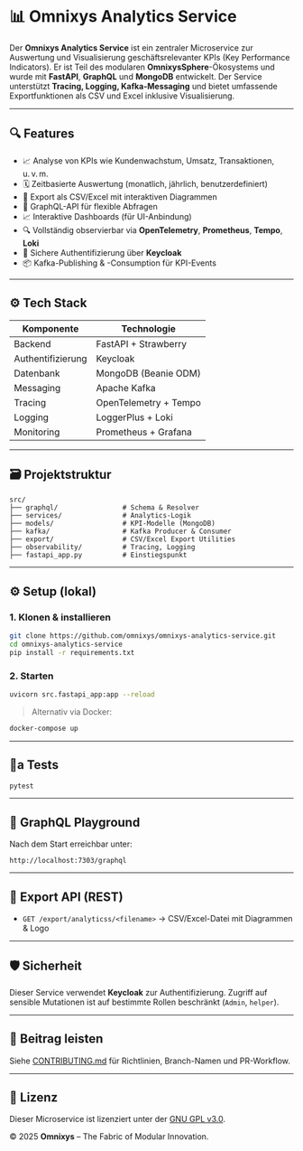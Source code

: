 # 📊 Omnixys Analytics Service

Der **Omnixys Analytics Service** ist ein zentraler Microservice zur Auswertung und Visualisierung geschäftsrelevanter KPIs (Key Performance Indicators). Er ist Teil des modularen **OmnixysSphere**-Ökosystems und wurde mit **FastAPI**, **GraphQL** und **MongoDB** entwickelt. Der Service unterstützt **Tracing, Logging, Kafka-Messaging** und bietet umfassende Exportfunktionen als CSV und Excel inklusive Visualisierung.

---

## 🔍 Features

- 📈 Analyse von KPIs wie Kundenwachstum, Umsatz, Transaktionen, u. v. m.
- 🗓 Zeitbasierte Auswertung (monatlich, jährlich, benutzerdefiniert)
- 📄 Export als CSV/Excel mit interaktiven Diagrammen
- 🔗 GraphQL-API für flexible Abfragen
- 📈 Interaktive Dashboards (für UI-Anbindung)
- 🔍 Vollständig observierbar via **OpenTelemetry**, **Prometheus**, **Tempo**, **Loki**
- 🔐 Sichere Authentifizierung über **Keycloak**
- 📦 Kafka-Publishing & -Consumption für KPI-Events

---

## ⚙️ Tech Stack

| Komponente       | Technologie            |
|------------------|------------------------|
| Backend          | FastAPI + Strawberry   |
| Authentifizierung| Keycloak               |
| Datenbank        | MongoDB (Beanie ODM)   |
| Messaging        | Apache Kafka           |
| Tracing          | OpenTelemetry + Tempo  |
| Logging          | LoggerPlus + Loki      |
| Monitoring       | Prometheus + Grafana   |

---

## 🗃️ Projektstruktur

```
src/
├── graphql/                # Schema & Resolver
├── services/               # Analytics-Logik
├── models/                 # KPI-Modelle (MongoDB)
├── kafka/                  # Kafka Producer & Consumer
├── export/                 # CSV/Excel Export Utilities
├── observability/          # Tracing, Logging
├── fastapi_app.py          # Einstiegspunkt
```

---

## ⚙️ Setup (lokal)

### 1. Klonen & installieren

```bash
git clone https://github.com/omnixys/omnixys-analytics-service.git
cd omnixys-analytics-service
pip install -r requirements.txt
```

### 2. Starten

```bash
uvicorn src.fastapi_app:app --reload
```

> Alternativ via Docker:
```bash
docker-compose up
```

---

## 🧺a Tests

```bash
pytest
```

---

## 📡 GraphQL Playground

Nach dem Start erreichbar unter:

```
http://localhost:7303/graphql
```

---

## 📄 Export API (REST)

- `GET /export/analyticss/<filename>` → CSV/Excel-Datei mit Diagrammen & Logo

---

## 🛡 Sicherheit

Dieser Service verwendet **Keycloak** zur Authentifizierung. Zugriff auf sensible Mutationen ist auf bestimmte Rollen beschränkt (`Admin`, `helper`).

---

## 🧐 Beitrag leisten

Siehe [CONTRIBUTING.md](../CONTRIBUTING.md) für Richtlinien, Branch-Namen und PR-Workflow.

---

## 📜 Lizenz

Dieser Microservice ist lizenziert unter der [GNU GPL v3.0](../LICENSE).

© 2025 **Omnixys** – The Fabric of Modular Innovation.
